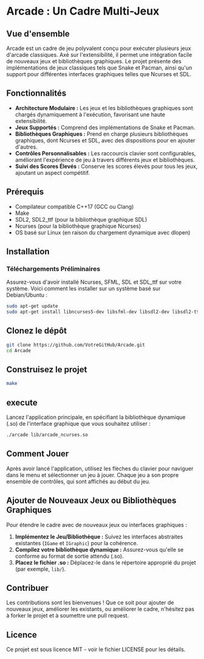 # Arcade : Un Cadre Multi-Jeux

## Vue d'ensemble

Arcade est un cadre de jeu polyvalent conçu pour exécuter plusieurs jeux d'arcade classiques. Axé sur l'extensibilité, il permet une intégration facile de nouveaux jeux et bibliothèques graphiques. Le projet présente des implémentations de jeux classiques tels que Snake et Pacman, ainsi qu'un support pour différentes interfaces graphiques telles que Ncurses et SDL.

## Fonctionnalités

- **Architecture Modulaire :** Les jeux et les bibliothèques graphiques sont chargés dynamiquement à l'exécution, favorisant une haute extensibilité.
- **Jeux Supportés :** Comprend des implémentations de Snake et Pacman.
- **Bibliothèques Graphiques :** Prend en charge plusieurs bibliothèques graphiques, dont Ncurses et SDL, avec des dispositions pour en ajouter d'autres.
- **Contrôles Personnalisables :** Les raccourcis clavier sont configurables, améliorant l'expérience de jeu à travers différents jeux et bibliothèques.
- **Suivi des Scores Élevés :** Conserve les scores élevés pour tous les jeux, ajoutant un aspect compétitif.

## Prérequis

- Compilateur compatible C++17 (GCC ou Clang)
- Make
- SDL2, SDL2_ttf (pour la bibliothèque graphique SDL)
- Ncurses (pour la bibliothèque graphique Ncurses)
- OS basé sur Linux (en raison du chargement dynamique avec dlopen)

## Installation

### Téléchargements Préliminaires

Assurez-vous d'avoir installé Ncurses, SFML, SDL et SDL_ttf sur votre système. Voici comment les installer sur un système basé sur Debian/Ubuntu :

```bash
sudo apt-get update
sudo apt-get install libncurses5-dev libsfml-dev libsdl2-dev libsdl2-ttf-dev
```

## Clonez le dépôt

```bash
git clone https://github.com/VotreGitHub/Arcade.git
cd Arcade
```
## Construisez le projet

```bash
make
```

## execute

Lancez l'application principale, en spécifiant la bibliothèque dynamique (.so) de l'interface graphique que vous souhaitez utiliser :

```bash
./arcade lib/arcade_ncurses.so
```

## Comment Jouer

Après avoir lancé l'application, utilisez les flèches du clavier pour naviguer dans le menu et sélectionner un jeu à jouer. Chaque jeu a son propre ensemble de contrôles, qui sont affichés au début du jeu.

## Ajouter de Nouveaux Jeux ou Bibliothèques Graphiques

Pour étendre le cadre avec de nouveaux jeux ou interfaces graphiques :

1. **Implémentez le Jeu/Bibliothèque :** Suivez les interfaces abstraites existantes (`IGame` et `IGraphic`) pour la cohérence.
2. **Compilez votre bibliothèque dynamique :** Assurez-vous qu'elle se conforme au format de sortie attendu (.so).
3. **Placez le fichier .so :** Déplacez-le dans le répertoire approprié du projet (par exemple, `lib/`).

## Contribuer

Les contributions sont les bienvenues ! Que ce soit pour ajouter de nouveaux jeux, améliorer les existants, ou améliorer le cadre, n'hésitez pas à forker le projet et à soumettre une pull request.

## Licence

Ce projet est sous licence MIT - voir le fichier LICENSE pour les détails.




